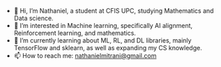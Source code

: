 - 👋 Hi, I’m Nathaniel, a student at CFIS UPC, studying Mathematics and Data science.
- 👀 I’m interested in Machine learning, specifically AI alignment, Reinforcement learning, and mathematics.
- 🌱 I’m currently learning about ML, RL, and DL libraries, mainly TensorFlow and sklearn, as well as expanding my CS knowledge.
- 📫 How to reach me: nathanielmitrani@gmail.com 

<!---
NathanielMH/NathanielMH is a ✨ special ✨ repository because its `README.md` (this file) appears on your GitHub profile.
You can click the Preview link to take a look at your changes.
--->
